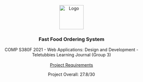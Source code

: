 <!-- PROJECT LOGO -->
<br />
<p align="center">
  <a href="https://github.com/Benwyw/Teletubbies-Learning-Journal/">
    <img src="http://www.ouhk.edu.hk/PAU/AboutOUHK/University_identity/OUHK-logo.png" alt="Logo" height="80">
  </a>

  <h3 align="center">Fast Food Ordering System</h3>

  <p align="center">
    COMP S380F 2021 - Web Applications: Design and Development - Teletubbies Learning Journal (Group 3)
    <br />
    <br />
    <a href="https://drive.google.com/file/d/1a3mdCLXxDOB1jim_anFPDiIPNPAUo2s5/view?usp=sharing">Project Requirements</a>
  </p>
  <p align="center">
    Project Overall: 27.8/30
  </p>
</p>
